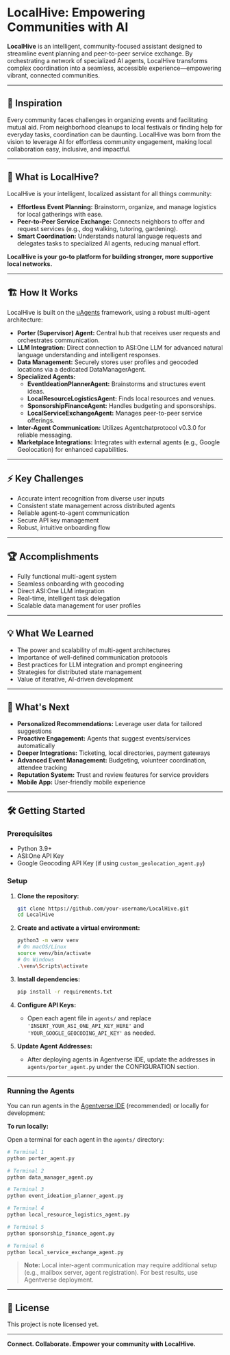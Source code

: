 # LocalHive: Empowering Communities with AI

**LocalHive** is an intelligent, community-focused assistant designed to streamline event planning and peer-to-peer service exchange. By orchestrating a network of specialized AI agents, LocalHive transforms complex coordination into a seamless, accessible experience—empowering vibrant, connected communities.

---

## 🚀 Inspiration

Every community faces challenges in organizing events and facilitating mutual aid. From neighborhood cleanups to local festivals or finding help for everyday tasks, coordination can be daunting. LocalHive was born from the vision to leverage AI for effortless community engagement, making local collaboration easy, inclusive, and impactful.

---

## 🧠 What is LocalHive?

LocalHive is your intelligent, localized assistant for all things community:

- **Effortless Event Planning:** Brainstorm, organize, and manage logistics for local gatherings with ease.
- **Peer-to-Peer Service Exchange:** Connects neighbors to offer and request services (e.g., dog walking, tutoring, gardening).
- **Smart Coordination:** Understands natural language requests and delegates tasks to specialized AI agents, reducing manual effort.

**LocalHive is your go-to platform for building stronger, more supportive local networks.**

---

## 🏗️ How It Works

LocalHive is built on the [uAgents](https://github.com/fetchai/uAgents) framework, using a robust multi-agent architecture:

- **Porter (Supervisor) Agent:** Central hub that receives user requests and orchestrates communication.
- **LLM Integration:** Direct connection to ASI:One LLM for advanced natural language understanding and intelligent responses.
- **Data Management:** Securely stores user profiles and geocoded locations via a dedicated DataManagerAgent.
- **Specialized Agents:**
    - **EventIdeationPlannerAgent:** Brainstorms and structures event ideas.
    - **LocalResourceLogisticsAgent:** Finds local resources and venues.
    - **SponsorshipFinanceAgent:** Handles budgeting and sponsorships.
    - **LocalServiceExchangeAgent:** Manages peer-to-peer service offerings.
- **Inter-Agent Communication:** Utilizes Agentchatprotocol v0.3.0 for reliable messaging.
- **Marketplace Integrations:** Integrates with external agents (e.g., Google Geolocation) for enhanced capabilities.

---

## ⚡ Key Challenges

- Accurate intent recognition from diverse user inputs
- Consistent state management across distributed agents
- Reliable agent-to-agent communication
- Secure API key management
- Robust, intuitive onboarding flow

---

## 🏆 Accomplishments

- Fully functional multi-agent system
- Seamless onboarding with geocoding
- Direct ASI:One LLM integration
- Real-time, intelligent task delegation
- Scalable data management for user profiles

---

## 💡 What We Learned

- The power and scalability of multi-agent architectures
- Importance of well-defined communication protocols
- Best practices for LLM integration and prompt engineering
- Strategies for distributed state management
- Value of iterative, AI-driven development

---

## 🔮 What's Next

- **Personalized Recommendations:** Leverage user data for tailored suggestions
- **Proactive Engagement:** Agents that suggest events/services automatically
- **Deeper Integrations:** Ticketing, local directories, payment gateways
- **Advanced Event Management:** Budgeting, volunteer coordination, attendee tracking
- **Reputation System:** Trust and review features for service providers
- **Mobile App:** User-friendly mobile experience

---

## 🛠️ Getting Started

### Prerequisites

- Python 3.9+
- ASI:One API Key
- Google Geocoding API Key (if using `custom_geolocation_agent.py`)

### Setup

1. **Clone the repository:**
     ```bash
     git clone https://github.com/your-username/LocalHive.git
     cd LocalHive
     ```

2. **Create and activate a virtual environment:**
     ```bash
     python3 -m venv venv
     # On macOS/Linux
     source venv/bin/activate
     # On Windows
     .\venv\Scripts\activate
     ```

3. **Install dependencies:**
     ```bash
     pip install -r requirements.txt
     ```

4. **Configure API Keys:**
     - Open each agent file in `agents/` and replace `'INSERT_YOUR_ASI_ONE_API_KEY_HERE'` and `'YOUR_GOOGLE_GEOCODING_API_KEY'` as needed.

5. **Update Agent Addresses:**
     - After deploying agents in Agentverse IDE, update the addresses in `agents/porter_agent.py` under the CONFIGURATION section.

---

### Running the Agents

You can run agents in the [Agentverse IDE](https://agentverse.ai/) (recommended) or locally for development:

**To run locally:**

Open a terminal for each agent in the `agents/` directory:

```bash
# Terminal 1
python porter_agent.py

# Terminal 2
python data_manager_agent.py

# Terminal 3
python event_ideation_planner_agent.py

# Terminal 4
python local_resource_logistics_agent.py

# Terminal 5
python sponsorship_finance_agent.py

# Terminal 6
python local_service_exchange_agent.py
```

> **Note:** Local inter-agent communication may require additional setup (e.g., mailbox server, agent registration). For best results, use Agentverse deployment.

---

## 📄 License

This project is note licensed yet.

---

**Connect. Collaborate. Empower your community with LocalHive.**